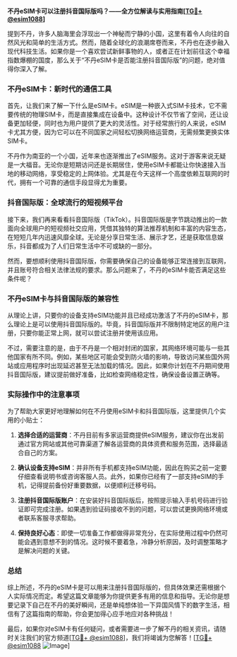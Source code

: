 **不丹eSIM卡可以注册抖音国际版吗？——全方位解读与实用指南[[TG💪+ @esim1088](https://t.me/s/esim1088)]**

提到不丹，许多人脑海里会浮现出一个神秘而宁静的小国，这里有着令人向往的自然风光和简单的生活方式。然而，随着全球化的浪潮席卷而来，不丹也在逐步融入现代科技生活。如果你是一个喜欢尝试新鲜事物的人，或者正在计划前往这个幸福指数爆棚的国度，那么关于“不丹eSIM卡是否能注册抖音国际版”的问题，绝对值得你深入了解。

### 不丹eSIM卡：新时代的通信工具

首先，让我们来了解一下什么是eSIM卡。eSIM是一种嵌入式SIM卡技术，它不需要传统的物理SIM卡，而是直接集成在设备中。这种设计不仅节省了空间，还让设备更加轻便，同时也为用户提供了更大的灵活性。对于经常旅行的人来说，eSIM卡尤其方便，因为它可以在不同国家之间轻松切换网络运营商，无需频繁更换实体SIM卡。

不丹作为南亚的一个小国，近年来也逐渐推出了eSIM服务。这对于游客来说无疑是一大福音。无论你是短期访问还是长期居住，使用eSIM卡都能让你快速接入当地的移动网络，享受稳定的上网体验。尤其是在今天这样一个高度依赖互联网的时代，拥有一个可靠的通信手段显得尤为重要。

### 抖音国际版：全球流行的短视频平台

接下来，我们再来看看抖音国际版（TikTok）。抖音国际版是字节跳动推出的一款面向全球用户的短视频社交应用，凭借其独特的算法推荐机制和丰富的内容生态，在短短几年内迅速风靡全球。无论是分享日常生活、展示才艺，还是获取信息娱乐，抖音都成为了人们日常生活中不可或缺的一部分。

然而，要想顺利使用抖音国际版，你需要确保自己的设备能够正常连接到互联网，并且账号符合相关法律法规的要求。那么问题来了，不丹的eSIM卡能否满足这些条件呢？

### 不丹eSIM卡与抖音国际版的兼容性

从理论上讲，只要你的设备支持eSIM功能并且已经成功激活了不丹的eSIM卡，那么理论上是可以使用抖音国际版的。毕竟，抖音国际版并不限制特定地区的用户注册，只要你能正常上网，就可以尝试注册并使用该应用。

不过，需要注意的是，由于不丹是一个相对封闭的国家，其网络环境可能与一些其他国家有所不同。例如，某些地区可能会受到防火墙的影响，导致访问某些国外网站或应用程序时出现延迟甚至无法加载的情况。因此，如果你计划在不丹期间使用抖音国际版，建议提前做好准备，比如检查网络稳定性，确保设备设置正确等。

### 实际操作中的注意事项

为了帮助大家更好地理解如何在不丹使用eSIM卡和抖音国际版，这里提供几个实用的小贴士：

1. **选择合适的运营商**：不丹目前有多家运营商提供eSIM服务，建议你在出发前通过官方网站或其他可靠渠道了解各运营商的具体资费和服务范围，选择最适合自己的方案。
   
2. **确认设备支持eSIM**：并非所有手机都支持eSIM功能，因此在购买之前一定要仔细查看说明书或咨询客服人员。此外，如果你已经有了一部支持eSIM的手机，记得提前备份好重要数据，以便顺利迁移号码。

3. **注册抖音国际版账户**：在安装好抖音国际版后，按照提示输入手机号码进行验证即可完成注册。如果遇到验证码接收不到的问题，可以尝试更换网络环境或者联系客服寻求帮助。

4. **保持良好心态**：即使一切准备工作都做得非常充分，在实际使用过程中仍然可能会遇到意想不到的情况。这时候不要着急，冷静分析原因，及时调整策略才是解决问题的关键。

### 总结

综上所述，不丹的eSIM卡是可以用来注册抖音国际版的，但具体效果还需根据个人实际情况而定。希望这篇文章能够为你提供更多有用的信息和指导。无论你是想要记录下自己在不丹的美好瞬间，还是单纯想体验一下异国风情下的数字生活，相信有了这篇指南的帮助，你会更加得心应手地应对各种挑战！

最后，如果你对eSIM卡有任何疑问，或者需要进一步了解不丹的相关资讯，请随时关注我们的官方频道[[TG💪+ @esim1088](https://t.me/s/esim1088)]，我们将竭诚为您解答！[[TG💪+ @esim1088](https://t.me/s/esim1088) ![Image](https://i.postimg.cc/4NQfJmqS/Snipaste-2025-05-13-00-14-12.png)]